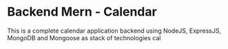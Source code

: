 # Backend Mern - Calendar

This is a complete calendar application backend using NodeJS, ExpressJS, MongoDB and Mongoose as stack of technologies
cal
